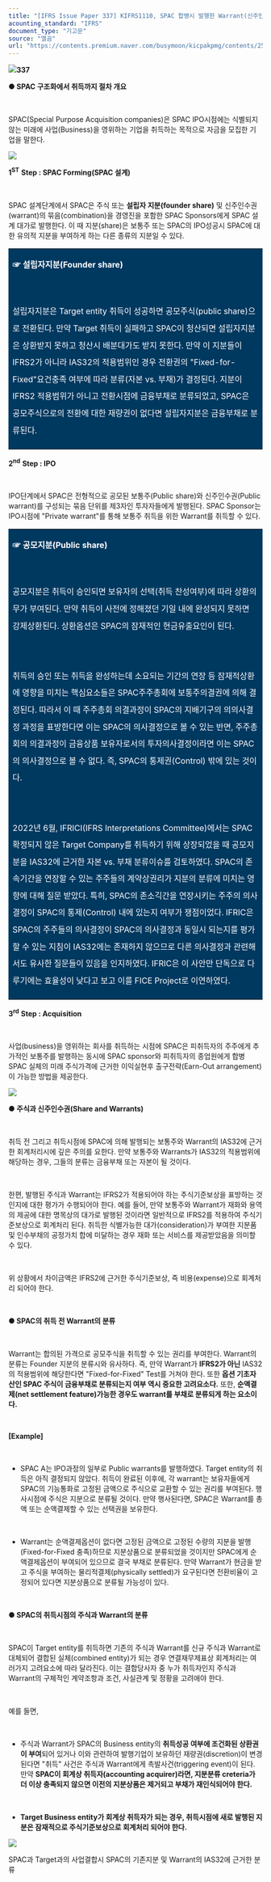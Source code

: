 ```yaml
---
title: "[IFRS Issue Paper 337] KIFRS1110, SPAC 합병시 발행한 Warrant(신주인수권) 회계처리"
acounting_standard: "IFRS"
document_type: "기고문"
source: "엘곰"
url: "https://contents.premium.naver.com/busymoon/kicpakpmg/contents/250110154137051em"
---
```

![](https://n2.news.naver.com/l.gif?type=content)**337**

**● SPAC 구조화에서 취득까지 절차 개요**

**​**

SPAC(Special Purpose Acquisition companies)은 SPAC IPO시점에는 식별되지 않는 미래에 사업(Business)을 영위하는 기업을 취득하는 목적으로 자금을 모집한 기업을 말한다.

![](https://scs-phinf.pstatic.net/MjAyNTAxMTBfODgg/MDAxNzM2NDg0NTk4Mjg0.NsPgvZ1_lxaZGufzSm_n3aU1FnuMjFbwb7sPcFZj4N0g.l2VypBTeXz5F5J7cmtcWaeO2npkkdirEMl9OEU-YGfkg.PNG/image.png?type=w800)

**1**<sup><b>ST</b></sup> **Step : SPAC Forming(SPAC 설계)**

​

SPAC 설계단계에서 SPAC은 주식 또는 **설립자 지분(founder share)** 및 신주인수권(warrant)의 묶음(combination)을 경영진을 포함한 SPAC Sponsors에게 SPAC 설계 대가로 발행한다. 이 때 지분(share)은 보통주 또는 SPAC의 IPO성공시 SPAC에 대한 유의적 지분을 부여하게 하는 다른 종류의 지분일 수 있다.

<table style=""><tbody><tr><td colspan="3" rowspan="1" style="width: 100.0%; height: 128.0px;  background-color: #003960;"><div><p style=""><span style="color:#ffffff;"><b>☞ 설립자지분(Founder share)</b></span></p></div><div><p style="line-height:2.1;"><span style="color:#ffffff;">​</span></p></div><div><p style="line-height:2.1;"><span style="color:#ffffff;">설립자지분은 Target entity 취득이 성공하면 공모주식(public share)으로 전환된다. 만약 Target 취득이 실패하고 SPAC이 청산되면 설립자지분은 상환받지 못하고 청산시 배분대가도 받지 못한다. 만약 이 지분들이 IFRS2가 아니라 IAS32의 적용범위인 경우 전환권의 "Fixed-for-Fixed"요건충족 여부에 따라 분류(자본 vs. 부채)가 결정된다. 지분이 IFRS2 적용범위가 아니고 전환시점에 금융부채로 분류되었고, SPAC은 공모주식으로의 전환에 대한 재량권이 없다면 설립자지분은 금융부채로 분류된다.</span></p></div></td></tr></tbody></table>

**2**<sup><b>nd</b></sup> **Step : IPO**

**​**

IPO단계에서 SPAC은 전형적으로 공모된 보통주(Public share)와 신주인수권(Public warrant)를 구성되는 묶음 단위를 제3자인 투자자들에게 발행된다. SPAC Sponsor는 IPO시점에 "Private warrant"를 통해 보통주 취득을 위한 Warrant를 취득할 수 있다.

<table style=""><tbody><tr><td colspan="3" rowspan="1" style="width: 100.0%; height: 126.0px;  background-color: #003960;"><div><p style=""><span style="color:#ffffff;"><b>☞ 공모지분(Public share)</b></span></p></div><div><p style="line-height:2.1;"><span style="color:#ffffff;">​</span></p></div><div><p style="line-height:2.1;"><span style="color:#ffffff;">공모지분은 취득이 승인되면 보유자의 선택(취득 찬성여부)에 따라 상환의무가 부여된다. 만약 취득이 사전에 정해졌던 기일 내에 완성되지 못하면 강제상환된다. 상환옵션은 SPAC의 잠재적인 현금유출요인이 된다.</span></p></div><div><p style="line-height:2.1;"><span style="color:#ffffff;">​</span></p></div><div><p style="line-height:2.1;"><span style="color:#ffffff;">취득의 승인 또는 취득을 완성하는데 소요되는 기간의 연장 등 잠재적상환에 영향을 미치는 핵심요소들은 SPAC주주총회에 보통주의결권에 의해 결정된다. 따라서 이 때 주주총회 의결과정이 SPAC의 지배기구의 의의사결정 과정을 표방한다면 이는 SPAC의 의사결정으로 볼 수 있는 반면, 주주총회의 의결과정이 금융상품 보유자로서의 투자의사결정이라면 이는 SPAC의 의사결정으로 볼 수 없다. 즉, SPAC의 통제권(Control) 밖에 있는 것이다.</span></p></div><div><p style="line-height:2.1;"><span style="color:#ffffff;">​</span></p></div><div><p style="line-height:2.1;"><span style="color:#ffffff;">2022년 6월, IFRIC</span><span style="color:#ffffff;">I(IFRS Interpretations Committee)에서는 SPAC 확정되지 않은 Target Company를 취득하기 위해 상장되었을 때 공모지분을 IAS32에 근거한 자본 vs. 부채 분류이슈를 검토하였다. SPAC의 존속기간을 연장할 수 있는 주주들의 계약상권리가 지분의 분류에 미치는 영향에 대해 질문 받았다. 특히, SPAC의 존소긱간을 연장시키는 주주의 의사결정이 SPAC의 통제(Control) 내에 있는지 여부가 쟁점이었다. IFRIC은 SPAC의 주주들의 의사결정이 SPAC의 의사결정과 동일시 되는지를 평가할 수 있는 지침이 IAS32에는 존재하지 않으므로 다른 의사결정과 관련해서도 유사한 질문들이 있음을 인지하였다. IFRIC은 이 사안만 단독으로 다루기에는 효율성이 낮다고 보고 이를 FICE Project로 이연하였다.</span></p></div></td></tr></tbody></table>

**3**<sup><b>rd</b></sup> **Step : Acquisition**

**​**

사업(business)을 영위하는 회사를 취득하는 시점에 SPAC은 피취득자의 주주에게 추가적인 보통주를 발행하는 동시에 SPAC sponsor와 피취득자의 종업원에게 합병 SPAC 실체의 미래 주식가격에 근거한 이익실현후 출구전략(Earn-Out arrangement)이 가능한 방법을 제공한다.

![](https://scs-phinf.pstatic.net/MjAyNTAxMTBfNTYg/MDAxNzM2NDg1NTEzNTA5.LCvRwSzmgxaTdXUUCpgc_Ww5ffZtGBsJQyMDQdYh_I0g.A26JypYNCTJnapMBGKjv96SDZ6wOJmZ-oR6JqfcamxMg.PNG/image.png?type=w800)

**● 주식과 신주인수권(Share and Warrants)**

**​**

취득 전 그리고 취득시점에 SPAC에 의해 발행되는 보통주와 Warrant의 IAS32에 근거한 회계처리시에 깊은 주의를 요한다. 만약 보통주와 Warrants가 IAS32의 적용범위에 해당하는 경우, 그들의 분류는 금융부채 또는 자본이 될 것이다.

​

한편, 발행된 주식과 Warrant는 IFRS2가 적용되어야 하는 주식기준보상을 표방하는 것인지에 대한 평가가 수행되어야 한다. 예를 들어, 만약 보통주와 Warrant가 재화와 용역의 제공에 대한 명목상의 대가로 발행된 것이라면 일반적으로 IFRS2를 적용하여 주식기준보상으로 회계처리 된다. 취득한 식별가능한 대가(consideration)가 부여한 지분품 및 인수부채의 공정가치 합에 미달하는 경우 재화 또는 서비스를 제공받았음을 의미할 수 있다.

​

위 상황에서 차이금액은 IFRS2에 근거한 주식기준보상, 즉 비용(expense)으로 회계처리 되어야 한다.

​

**● SPAC의 취득 전 Warrant의 분류**

**​**

Warrant는 합의된 가격으로 공모주식을 취득할 수 있는 권리를 부여한다. Warrant의 분류는 Founder 지분의 분류시와 유사하다. 즉, 만약 Warrant가 **IFRS2가 아닌** IAS32의 적용범위에 해당한다면 "Fixed-for-Fixed" Test를 거쳐야 한다. 또한 **옵션 기초자산인 SPAC 주식이 금융부채로 분류되는지 여부 역시 중요한 고려요소다.** 또한, **순액결제(net settlement feature)가능한 경우도 warrant를 부채로 분류되게 하는 요소이다.**

​

**\[Example\]**

​

- SPAC A는 IPO과정의 일부로 Public warrants를 발행하였다. Target entity의 취득은 아직 결정되지 않았다. 취득이 완료된 이후에, 각 warrant는 보유자들에게 SPAC의 기능통화로 고정된 금액으로 주식으로 교환할 수 있는 권리를 부여된다. 행사시점에 주식은 지분으로 분류될 것이다. 만약 행사된다면, SPAC은 Warrant를 총액 또는 순액결제할 수 있는 선택권을 보유한다.

​

- Warrant는 순액결제옵션이 없다면 고정된 금액으로 고정된 수량의 지분을 발행(Fixed-for-Fixed 충족)하므로 지분상품으로 분류되었을 것이지만 SPAC에게 순액결제옵션이 부여되어 있으므로 결국 부채로 분류된다. 만약 Warrant가 현금을 받고 주식을 부여하는 물리적결제(physically settled)가 요구된다면 전환비율이 고정되어 있다면 지분상품으로 분류될 가능성이 있다.

​

**● SPAC의 취득시점의 주식과 Warrant의 분류**

**​**

SPAC이 Target entity를 취득하면 기존의 주식과 Warrant를 신규 주식과 Warrant로 대체되어 결합된 실체(combined entity)가 되는 경우 연결재무제표상 회계처리는 여러가지 고려요소에 따라 달라진다. 이는 결합당사자 중 누가 취득자인지 주식과 Warrant의 구체적인 계약조항과 조건, 사실관계 및 정황을 고려애야 한다.

​

예를 들면,

​

- 주식과 Warrant가 SPAC의 Business entity의 **취득성공 여부에 조건화된 상환권이 부여**되어 있거나 이와 관련하여 발행기업이 보유하던 재량권(discretion)이 변경된다면 "취득" 사건은 주식과 Warrant에게 촉발사건(triggering event)이 된다. 만약 **SPAC이 회계상 취득자(accounting acquirer)라면, 지분분류 creteria가 더 이상 충족되지 않으면 이전의 지분상품은 제거되고 부채가 재인식되어야 한다.**

​

- **Target Business entity가 회계상 취득자가 되는 경우, 취득시점에 새로 발행된 지분은 잠재적으로 주식기준보상으로 회계처리 되어야 한다.**

![](https://scs-phinf.pstatic.net/MjAyNTAxMTBfMjUx/MDAxNzM2NDkxMTY1ODQ5.kZrfVIoAXOngAxrtWau3H7zAadAAI3wCknTIIAi0CzQg.xpoSkkQLwqohugYLFNc6HsHiv-kV0QHMbmzOrdOmHKAg.PNG/image.png?type=w800)

SPAC과 Target과의 사업결합시 SPAC의 기존지분 및 Warrant의 IAS32에 근거한 분류

**​**